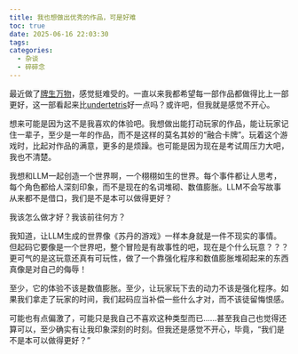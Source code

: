 ```yaml
---
title: 我也想做出优秀的作品，可是好难
toc: true
date: 2025-06-16 22:03:30
tags:
categories:
  - 杂谈
  - 碎碎念
---
```


最近做了[牌生万物](https://rinevard.itch.io/myriad-by-cards)，感觉挺难受的。一直以来我都希望每一部作品都做得比上一部更好，这一部看起来比[undertetris](https://rinevard.itch.io/undertetris)好一点吗？或许吧，但我就是感觉不开心。

想来可能是因为这不是我喜欢的体验吧。我想做出能打动玩家的作品，能让玩家记住一辈子，至少是一年的作品，而不是这样的莫名其妙的“融合卡牌”。玩着这个游戏时，比起对作品的满意，更多的是烦躁。也可能是因为现在是考试周压力大吧，我也不清楚。

我想和LLM一起创造一个世界啊，一个栩栩如生的世界。每个事件都让人思考，每个角色都给人深刻印象，而不是现在的名词堆砌、数值膨胀。LLM不会写故事从来都不是借口，我们是不是本可以做得更好？

我该怎么做才好？我该前往何方？

我知道，让LLM生成的世界像《苏丹的游戏》一样本身就是一件不现实的事情。但起码它要像是一个世界吧，整个冒险是有故事性的吧，现在是个什么玩意？？？更可气的是这玩意还真有可玩性，做了一个靠强化程序和数值膨胀堆砌起来的东西真像是对自己的侮辱！

至少，它的体验不该是数值膨胀。至少，让玩家玩下去的动力不该是强化程序。如果我们拿走了玩家的时间，我们起码应当补偿一些什么才对，而不该徒留悔恨感。

可能也有点偏激了，可能只是我自己不喜欢这种类型而已......甚至我自己也觉得还算可以，至少确实有让我印象深刻的时刻。但我还是感觉不开心，毕竟，“我们是不是本可以做得更好？”